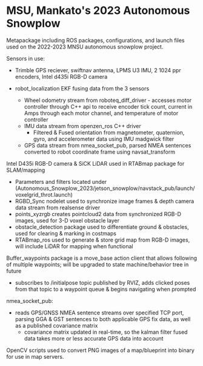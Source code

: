 # MSU, Mankato's 2023 Autonomous Snowplow
Metapackage including ROS packages, configurations, and launch files used on the 2022-2023 MNSU autonomous snowplow project.

Sensors in use:
- Trimble GPS reciever, swiftnav antenna, LPMS U3 IMU, 2 1024 ppr encoders, Intel d435i RGB-D camera

- robot_localization EKF fusing data from the 3 sensors
  - Wheel odometry stream from roboteq_diff_driver - accesses motor controller through C++ api to  receive encoder tick count, current in Amps through each motor channel, and temperature of motor controller
  - IMU data stream from openzen_ros C++ driver
    - Filtered & Fused orientation from magnetometer, quaternion, gyro, and accelerometer data using IMU madgwick filter
  - GPS data stream from nmea_socket_pub, parsed NMEA sentences converted to robot coordinate frame using navsat_transform
 
 Intel D435i RGB-D camera & SiCK LiDAR used in RTABmap package for SLAM/mapping
  - Parameters and filters located under (Autonomous_Snowplow_2023/jetson_snowplow/navstack_pub/launch/voxelgrid_throt.launch)
  - RGBD_Sync nodelet used to synchronize image frames & depth camera data stream from realsense driver
  - points_xyzrgb creates pointcloud2 data from synchronized RGB-D images, used for 3-D voxel obstacle layer
  - obstacle_detection package used to differentiate ground & obstacles, used for clearing & marking in costmaps
  - RTABmap_ros used to generate & store grid map from RGB-D images, will include LiDAR for mapping when functional
 
 Buffer_waypoints package is a move_base action client that allows following of multiple waypoints; will be upgraded to state machine/behavior tree in future
  - subscribes to /initialpose topic published by RVIZ, adds clicked poses from that topic to a waypoint queue & begins navigating when prompted
 
 nmea_socket_pub:
  - reads GPS/GNSS NMEA sentence streams over specified TCP port, parsing GGA & GST sentences to both applicable GPS fix data, as well as a published covariance matrix
    - covariance matrix updated in real-time, so the kalman filter fused data takes more or less accurate GPS data into account
    
 OpenCV scripts used to convert PNG images of a map/blueprint into binary for use in map servers.

